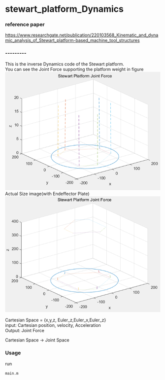 ﻿# stewart_platform_Dynamics

### reference paper
https://www.researchgate.net/publication/220103568_Kinematic_and_dynamic_analysis_of_Stewart_platform-based_machine_tool_structures



### --------- 
This is the inverse Dynamics code of the Stewart platform.   
You can see the Joint Force supporting the platform weight in figure    
![Picture1](img/examp1.png)   
Actual Size image(with Endeffector Plate)   
![Picture2](img/examp2.png)



Cartesian Space = {x,y,z, Euler_z,Euler_x,Euler_z}   
input: Cartesian position, velocity, Acceleration   
Output: Joint Force   
   
Cartesian Space -> Joint Space    




### Usage
run 
```bash
main.m
```
